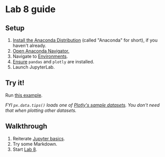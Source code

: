 # Lab 8 guide

## Setup

1. [Install the Anaconda Distribution](https://docs.anaconda.com/anaconda/install/) (called "Anaconda" for short), if you haven't already.
1. [Open Anaconda Navigator.](https://docs.anaconda.com/navigator/getting-started/#starting-navigator)
1. Navigate to [Environments](https://docs.anaconda.com/navigator/tutorials/manage-environments/).
1. [Ensure](https://docs.anaconda.com/navigator/tutorials/manage-packages/#searching-for-packages) `pandas` and `plotly` are installed.
1. Launch JupyterLab.

## Try it!

Run [this example](https://plotly.com/python/linear-fits/#linear-fit-trendlines-with-plotly-express).

_FYI `px.data.tips()` loads one of [Plotly's sample datasets](https://plotly.com/python-api-reference/generated/plotly.express.data.html). You don't need that when plotting other datasets._

## Walkthrough

1. Reiterate [Jupyter basics](lecture15.ipynb#jupyter-basics).
1. Try some Markdown.
1. Start [Lab 8](lab8.ipynb).
